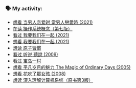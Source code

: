 ### 🗣 My activity:

<!-- DOUBAN-ACTIVITIES:START -->
- [想看 当男人恋爱时 當男人戀愛時‎ (2021)](https://www.douban.com/people/153932994/status/3469074369/)
- [在读 操作系统概念（第七版）](https://www.douban.com/people/153932994/status/3467325635/)
- [看过 我要我们在一起‎ (2021)](https://www.douban.com/people/153932994/status/3454449218/)
- [想看 我要我们在一起‎ (2021)](https://www.douban.com/people/153932994/status/3443633630/)
- [想读 原子習慣](https://www.douban.com/people/153932994/status/3429469824/)
- [看过 听说 聽說‎ (2009)](https://www.douban.com/people/153932994/status/3425741989/)
- [看过 宝岛一村](https://www.douban.com/people/153932994/status/3404215160/)
- [想看 平凡岁月的魅力 The Magic of Ordinary Days‎ (2005)](https://www.douban.com/people/153932994/status/3395508497/)
- [想看 花吃了那女孩‎ (2008)](https://www.douban.com/people/153932994/status/3357840857/)
- [想读 深入理解计算机系统（原书第3版）](https://www.douban.com/people/153932994/status/3329553079/)
<!-- DOUBAN-ACTIVITIES:END -->
